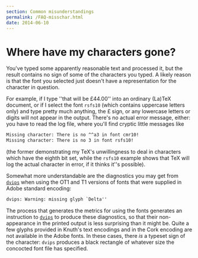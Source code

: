 ```yaml
---
section: Common misunderstandings
permalink: /FAQ-misschar.html
date: 2014-06-10
---
```


# Where have my characters gone?

You've typed some apparently reasonable text and processed it, but the
result contains no sign of some of the characters you typed.  A likely
reason is that the font you selected just doesn't have a
representation for the character in question.

For example, if I type ''that will be &#xa3;44.00'' into an ordinary
(La)TeX document, or if I select the font `rsfs10` (which contains
uppercase letters only) and type pretty much anything, the &#xa3;
sign, or any lowercase letters or digits will not appear in the
output.  There's no actual error message, either: you have to read the
log file, where you'll find cryptic little messages like
```latex
Missing character: There is no ^^a3 in font cmr10!
Missing character: There is no 3 in font rsfs10!
``` 
(the former demonstrating my TeX's unwillingness to deal in characters
which have the eighth bit set, while the `rsfs10` example shows that
TeX will log the actual character in error, if it thinks it''s
possible).

Somewhat more understandable are the diagnostics you may get from
[`dvips`](https://ctan.org/pkg/dvips) when using the OT1 and T1 versions of
fonts that were supplied in Adobe standard encoding:
```latex
dvips: Warning: missing glyph `Delta''
```
The process that generates the metrics for using the fonts generates
an instruction to [`dvips`](https://ctan.org/pkg/dvips) to produce these diagnostics, so
that their non-appearance in the printed output is less surprising
than it might be.  Quite a few glyphs provided in Knuth's text
encodings and in the Cork encoding are not available in the Adobe
fonts.  In these cases, there _is_ a typeset sign of the
character: `dvips` produces a black rectangle of whatever
size the concocted font file has specified.

